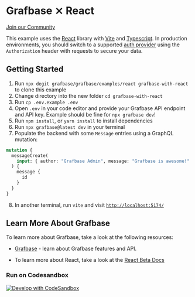 # Grafbase ⨯ React

[Join our Community](https://grafbase.com/community)

This example uses the [React](https://reactjs.org/docs/getting-started.html) library with [Vite](https://vitejs.dev/) and [Typescript](https://www.typescriptlang.org/). In production environments, you should switch to a supported [auth provider](https://grafbase.com/docs/auth/providers) using the `Authorization` header with requests to secure your data.

## Getting Started

1. Run `npx degit grafbase/grafbase/examples/react grafbase-with-react` to clone this example
2. Change directory into the new folder `cd grafbase-with-react`
3. Run `cp .env.example .env`
4. Open `.env` in your code editor and provide your Grafbase API endpoint and API key. Example should be fine for `npx grafbase dev`!
5. Run `npm install`, or `yarn install` to install dependencies
6. Run `npx grafbase@latest dev` in your terminal
7. Populate the backend with some `Message` entries using a GraphQL mutation:

```graphql
mutation {
  messageCreate(
    input: { author: "Grafbase Admin", message: "Grafbase is awesome!" }
  ) {
    message {
      id
    }
  }
}
```

8. In another terminal, run `vite` and visit [`http://localhost:5174/`](http://localhost:5174/)

## Learn More About Grafbase

To learn more about Grafbase, take a look at the following resources:

- [Grafbase](https://grafbase.com/) - learn about Grafbase features and API.

- To learn more about React, take a look at the [React Beta Docs](https://beta.reactjs.org/)


### Run on Codesandbox

[![Develop with CodeSandbox](https://codesandbox.io/static/img/play-codesandbox.svg)](https://githubbox.com/grafbase/grafbase/tree/main/examples/react)
